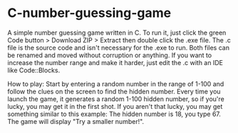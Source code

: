 # C-number-guessing-game
A simple number guessing game written in C. To run it, just click the green Code button > Download ZIP > Extract then double click the .exe file. The .c file is the source code and isn't necessary for the .exe to run. Both files can be renamed and moved without corruption or anything. If you want to increase the number range and make it harder, just edit the .c with an IDE like Code::Blocks.



How to play: Start by entering a random number in the range of 1-100 and follow the clues on the screen to find the hidden number. Every time you launch the game, it generates a random 1-100 hidden number, so if you're lucky, you may get it in the first shot. If you aren't that lucky, you may get something similar to this example:
The hidden number is 18, you type 67. The game will display "Try a smaller number!".


